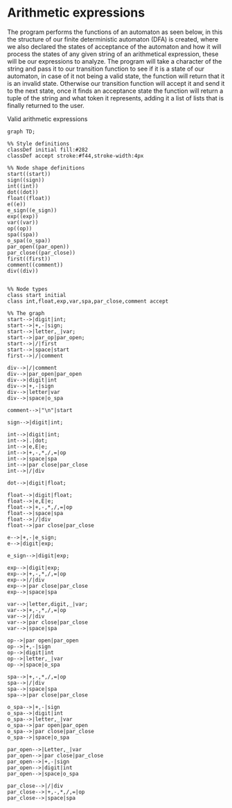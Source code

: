 # Arithmetic expressions

The program performs the functions of an automaton as seen below, in this the structure of our finite deterministic automaton (DFA) is created, where we also declared the states of acceptance of the automaton and how it will process the states of any given string of an arithmetical expression, these will be our expressions to analyze. The program will take a character of the string and pass it to our transition function to see if it is a state of our automaton, in case of it not being a valid state, the function will return that it is an invalid state. Otherwise our transition function will accept it and send it to the next state, once it finds an acceptance state the function will return a tuple of the string and what token it represents, adding it a list of lists that is finally returned to the user.

Valid arithmetic expressions

```mermaid
graph TD;

%% Style definitions
classDef initial fill:#282
classDef accept stroke:#f44,stroke-width:4px

%% Node shape definitions
start((start))
sign((sign))
int((int))
dot((dot))
float((float))
e((e))
e_sign((e_sign))
exp((exp))
var((var))
op((op))
spa((spa))
o_spa((o_spa))
par_open((par_open))
par_close((par_close))
first((first))
comment((comment))
div((div))


%% Node types
class start initial
class int,float,exp,var,spa,par_close,comment accept

%% The graph
start-->|digit|int;
start-->|+,-|sign;
start-->|letter,_|var;
start-->|par_op|par_open;
start-->|/|first
start-->|space|start
first-->|/|comment

div-->|/|comment
div-->|par_open|par_open
div-->|digit|int
div-->|+,-|sign
div-->|letter|var
div-->|space|o_spa

comment-->|"\n"|start

sign-->|digit|int;

int-->|digit|int;
int-->|.|dot;
int-->|e,E|e;
int-->|+,-,*,/,=|op
int-->|space|spa
int-->|par close|par_close
int-->|/|div

dot-->|digit|float;

float-->|digit|float;
float-->|e,E|e;
float-->|+,-,*,/,=|op
float-->|space|spa
float-->|/|div
float-->|par close|par_close

e-->|+,-|e_sign;
e-->|digit|exp;

e_sign-->|digit|exp;

exp-->|digit|exp;
exp-->|+,-,*,/,=|op
exp-->|/|div
exp-->|par close|par_close
exp-->|space|spa

var-->|letter,digit,_|var;
var-->|+,-,*,/,=|op
var-->|/|div
var-->|par close|par_close
var-->|space|spa

op-->|par open|par_open
op-->|+,-|sign
op-->|digit|int
op-->|letter,_|var
op-->|space|o_spa

spa-->|+,-,*,/,=|op
spa-->|/|div
spa-->|space|spa
spa-->|par close|par_close

o_spa-->|+,-|sign
o_spa-->|digit|int
o_spa-->|letter,_|var
o_spa-->|par open|par_open
o_spa-->|par close|par_close
o_spa-->|space|o_spa

par_open-->|Letter,_|var
par_open-->|par close|par_close
par_open-->|+,-|sign
par_open-->|digit|int
par_open-->|space|o_spa

par_close-->|/|div
par_close-->|+,-,*,/,=|op
par_close-->|space|spa
```


